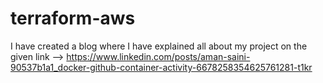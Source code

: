 # terraform-aws
I have created a blog where I have explained all about my project on the given link -->
https://www.linkedin.com/posts/aman-saini-90537b1a1_docker-github-container-activity-6678258354625761281-t1kr

